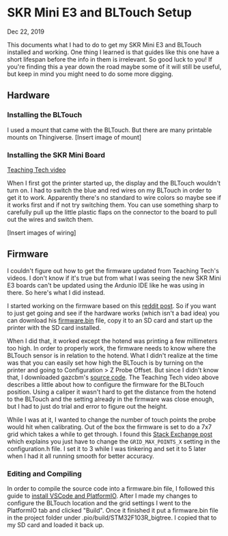 # SKR Mini E3 and BLTouch Setup
Dec 22, 2019

This documents what I had to do to get my SKR Mini E3 and BLTouch installed and working. One thing I learned is that guides like this one have a short lifespan before the info in them is irrelevant. So good luck to you! If you're finding this a year down the road maybe some of it will still be useful, but keep in mind you might need to do some more digging.

## Hardware

### Installing the BLTouch
I used a mount that came with the BLTouch. But there are many printable mounts on Thingiverse.
[Insert image of mount]

### Installing the SKR Mini Board
[Teaching Tech video](https://www.youtube.com/watch?v=-XUQKQnUNig)

When I first got the printer started up, the display and the BLTouch wouldn't turn on. I had to switch the blue and red wires on my BLTouch in order to get it to work. Apparently there's no standard to wire colors so maybe see if it works first and if not try switching them. You can use something sharp to carefully pull up the little plastic flaps on the connector to the board to pull out the wires and switch them.

[Insert images of wiring]

## Firmware

I couldn't figure out how to get the firmware updated from Teaching Tech's videos. I don't know if it's true but from what I was seeing the new SKR Mini E3 boards can't be updated using the Ardunio IDE like he was using in there. So here's what I did instead.

I started working on the firmware based on this [reddit post](https://www.reddit.com/r/ender3/comments/dfw5ox/skr_mini_e3_v12_board_with_tmc2209_bltouch_link/). So if you want to just get going and see if the hardware works (which isn't a bad idea) you can download his [firmware.bin](https://github.com/gazcbm/Marlin-2.0.x-SKR-Mini-E3-v1.2/blob/master/CompiledFirmWare/firmware.bin) file, copy it to an SD card and start up the printer with the SD card installed.

When I did that, it worked except the hotend was printing a few millimeters too high. In order to properly work, the firmware needs to know where the BLTouch sensor is in relation to the hotend. What I didn't realize at the time was that you can easily set how high the BLTouch is by turning on the printer and going to Configuration > Z Probe Offset. But since I didn't know that, I downloaded gazcbm's [source code](https://github.com/gazcbm/Marlin-2.0.x-SKR-Mini-E3-v1.2). The Teaching Tech video above describes a little about how to configure the firmware for the BLTouch position. Using a caliper it wasn't hard to get the distance from the hotend to the BLTouch and the setting already in the firmware was close enough, but I had to just do trial and error to figure out the height. 

While I was at it, I wanted to change the number of touch points the probe would hit when calibrating. Out of the box the firmware is set to do a 7x7 grid which takes a while to get through. I found this [Stack Exchange post](https://3dprinting.stackexchange.com/questions/8497/how-to-increase-the-amount-of-probing-points-for-a-bltouch-sensor-in-marlin-firm) which explains you just have to change the `GRID_MAX_POINTS_X` setting in the configuration.h file. I set it to 3 while I was tinkering and set it to 5 later when I had it all running smooth for better accuracy.

### Editing and Compiling
In order to compile the source code into a firmware.bin file, I followed this guide to [install VSCode and PlatformIO](http://marlinfw.org/docs/basics/install_platformio_vscode.html). After I made my changes to configure the BLTouch location and the grid settings I went to the PlatformIO tab and clicked "Build". Once it finished it put a firmware.bin file in the project folder under .pio/build/STM32F103R_bigtree. I copied that to my SD card and loaded it back up. 
